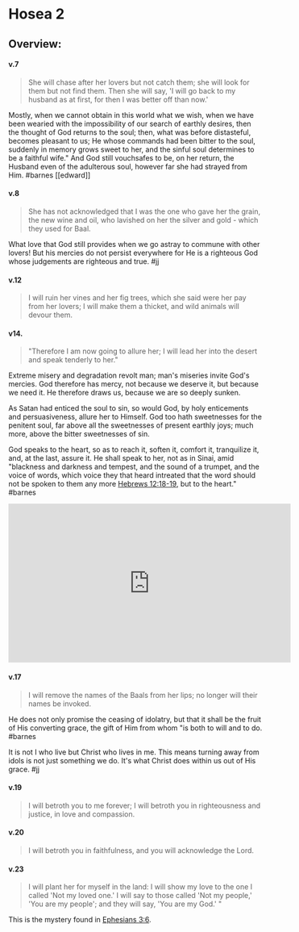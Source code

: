 # Hosea 2

## Overview:



#### v.7
>She will chase after her lovers but not catch them; she will look for them but not find them. Then she will say, 'I will go back to my husband as at first, for then I was better off than now.'

Mostly, when we cannot obtain in this world what we wish, when we have been wearied with the impossibility of our search of earthly desires, then the thought of God returns to the soul; then, what was before distasteful, becomes pleasant to us; He whose commands had been bitter to the soul, suddenly in memory grows sweet to her, and the sinful soul determines to be a faithful wife." And God still vouchsafes to be, on her return, the Husband even of the adulterous soul, however far she had strayed from Him.
#barnes [[edward]]

#### v.8
>She has not acknowledged that I was the one who gave her the grain, the new wine and oil, who lavished on her the silver and gold - which they used for Baal.

What love that God still provides when we go astray to commune with other lovers! But his mercies do not persist everywhere for He is a righteous God whose judgements are righteous and true.
#jj 

#### v.12
>I will ruin her vines and her fig trees, which she said were her pay from her lovers; I will make them a thicket, and wild animals will devour them.

#### v14.
>"Therefore I am now going to allure her; I will lead her into the desert and speak tenderly to her."

Extreme misery and degradation revolt man; man's miseries invite God's mercies. God therefore has mercy, not because we deserve it, but because we need it. He therefore draws us, because we are so deeply sunken.

As Satan had enticed the soul to sin, so would God, by holy enticements and persuasiveness, allure her to Himself. God too hath sweetnesses for the penitent soul, far above all the sweetnesses of present earthly joys; much more, above the bitter sweetnesses of sin.

God speaks to the heart, so as to reach it, soften it, comfort it, tranquilize it, and, at the last, assure it. He shall speak to her, not as in Sinai, amid "blackness and darkness and tempest, and the sound of a trumpet, and the voice of words, which voice they that heard intreated that the word should not be spoken to them any more [Hebrews 12:18-19](Hebrews12#v.18-19), but to the heart."
#barnes 


<iframe width="560" height="315" src="https://www.youtube.com/embed/3mHnBw1iW-o" title="YouTube video player" frameborder="0" allow="accelerometer; autoplay; clipboard-write; encrypted-media; gyroscope; picture-in-picture" allowfullscreen></iframe>

#### v.17
>I will remove the names of the Baals from her lips; no longer will their names be invoked.

He does not only promise the ceasing of idolatry, but that it shall be the fruit of His converting grace, the gift of Him from whom "is both to will and to do.
#barnes 

It is not I who live but Christ who lives in me. This means turning away from idols is not just something we do. It's what Christ does within us out of His grace.
#jj 

#### v.19
>I will betroth you to me forever; I will betroth you in righteousness and justice, in love and compassion.

#### v.20
>I will betroth you in faithfulness, and you will acknowledge the Lord.

#### v.23
>I will plant her for myself in the land: I will show my love to the one I called 'Not my loved one.' I will say to those called 'Not my people,' 'You are my people'; and they will say, 'You are my God.' "

This is the mystery found in [Ephesians 3:6](Ephesians3#v.6).